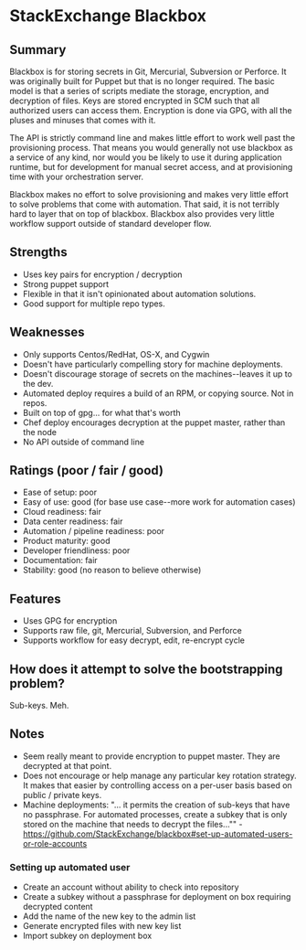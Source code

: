 # StackExchange Blackbox

## Summary
Blackbox is for storing secrets in Git, Mercurial, Subversion or Perforce. It was originally built for Puppet but that is no longer required. The basic model is that a series of scripts mediate the storage, encryption, and decryption of files. Keys are stored encrypted in SCM such that all authorized users can access them. Encryption is done via GPG, with all the pluses and minuses that comes with it.

The API is strictly command line and makes little effort to work well past the provisioning process. That means you would generally not use blackbox as a service of any kind, nor would you be likely to use it during application runtime, but for development for manual secret access, and at provisioning time with your orchestration server.

Blackbox makes no effort to solve provisioning and makes very little effort to solve problems that come with automation. That said, it is not terribly hard to layer that on top of blackbox. Blackbox also provides very little workflow support outside of standard developer flow.

## Strengths
- Uses key pairs for encryption / decryption
- Strong puppet support
- Flexible in that it isn't opinionated about automation solutions.
- Good support for multiple repo types.

## Weaknesses
- Only supports Centos/RedHat, OS-X, and Cygwin
- Doesn't have particularly compelling story for machine deployments.
- Doesn't discourage storage of secrets on the machines--leaves it up to the dev.
- Automated deploy requires a build of an RPM, or copying source. Not in repos.
- Built on top of gpg... for what that's worth
- Chef deploy encourages decryption at the puppet master, rather than the node
- No API outside of command line

## Ratings (poor / fair / good)
- Ease of setup: poor
- Easy of use: good (for base use case--more work for automation cases)
- Cloud readiness: fair
- Data center readiness: fair
- Automation / pipeline readiness: poor
- Product maturity: good
- Developer friendliness: poor
- Documentation: fair
- Stability: good (no reason to believe otherwise)

## Features
- Uses GPG for encryption
- Supports raw file, git, Mercurial, Subversion, and Perforce
- Supports workflow for easy decrypt, edit, re-encrypt cycle

## How does it attempt to solve the bootstrapping problem?
Sub-keys. Meh.

## Notes
- Seem really meant to provide encryption to puppet master. They are decrypted at that point.
- Does not encourage or help manage any particular key rotation strategy. It makes that easier by controlling access on a per-user basis based on public / private keys.
- Machine deployments: "... it permits the creation of sub-keys that have no passphrase. For automated processes, create a subkey that is only stored on the machine that needs to decrypt the files..."" - https://github.com/StackExchange/blackbox#set-up-automated-users-or-role-accounts

### Setting up automated user
- Create an account without ability to check into repository
- Create a subkey without a passphrase for deployment on box requiring decrypted content
- Add the name of the new key to the admin list
- Generate encrypted files with new key list
- Import subkey on deployment box
